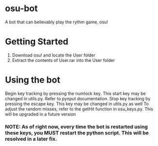 # osu-bot
 A bot that can believably play the rythm game, osu!


# Getting Started
1) Download osu! and locate the User folder
2) Extract the contents of User.rar into the User folder


# Using the bot
Begin key tracking by pressing the numlock key. This start key may be changed in utils.py. Refer to pynput documentation.
Stop key tracking by pressing the escape key. This key may be changed in utils.py as well
To adjust the random misses, refer to the getHit function in osu_keys.py. This will be upgraded in a future version
### NOTE: As of right now, every time the bot is restarted using these keys, you MUST restart the python script. This will be resolved in a later fix.
